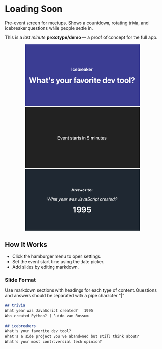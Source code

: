# Loading Soon

Pre-event screen for meetups. Shows a countdown, rotating trivia, and icebreaker questions while people settle in.

This is a *last minute* **prototype/demo** — a proof of concept for the full app.

<p align="center">
  <img src="slide1.png" height="200">
  <img src="slide2.png" height="200">
  <img src="slide3.png" height="200">
</p>

## How It Works

- Click the hamburger menu to open settings.
- Set the event start time using the date picker.
- Add slides by editing markdown.

### Slide Format

Use markdown sections with headings for each type of content. Questions and answers should be separated with a pipe character "|"

```markdown
## trivia
What year was JavaScript created? | 1995  
Who created Python? | Guido van Rossum

## icebreakers
What's your favorite dev tool?  
What's a side project you've abandoned but still think about?  
What's your most controversial tech opinion?
```